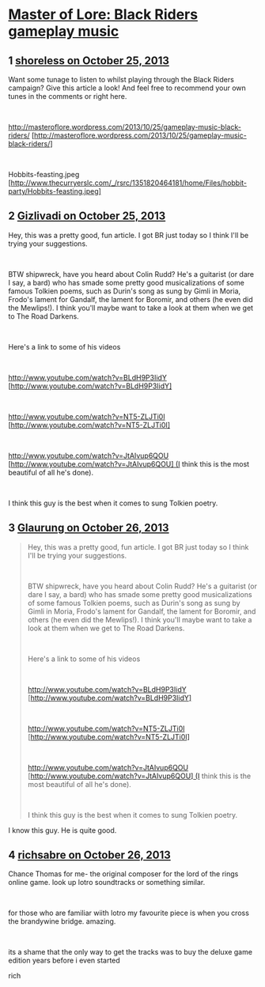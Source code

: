 # [Master of Lore: Black Riders gameplay music](https://community.fantasyflightgames.com/topic/92603-master-of-lore-black-riders-gameplay-music/)

## 1 [shoreless on October 25, 2013](https://community.fantasyflightgames.com/topic/92603-master-of-lore-black-riders-gameplay-music/?do=findComment&comment=896224)

Want some tunage to listen to whilst playing through the Black Riders campaign? Give this article a look! And feel free to recommend your own tunes in the comments or right here.

 

http://masteroflore.wordpress.com/2013/10/25/gameplay-music-black-riders/ [http://masteroflore.wordpress.com/2013/10/25/gameplay-music-black-riders/]

 

Hobbits-feasting.jpeg [http://www.thecurryerslc.com/_/rsrc/1351820464181/home/Files/hobbit-party/Hobbits-feasting.jpeg]

## 2 [Gizlivadi on October 25, 2013](https://community.fantasyflightgames.com/topic/92603-master-of-lore-black-riders-gameplay-music/?do=findComment&comment=896250)

Hey, this was a pretty good, fun article. I got BR just today so I think I'll be trying your suggestions.

 

BTW shipwreck, have you heard about Colin Rudd? He's a guitarist (or dare I say, a bard) who has smade some pretty good musicalizations of some famous Tolkien poems, such as Durin's song as sung by Gimli in Moria, Frodo's lament for Gandalf, the lament for Boromir, and others (he even did the Mewlips!). I think you'll maybe want to take a look at them when we get to The Road Darkens.

 

Here's a link to some of his videos

 

http://www.youtube.com/watch?v=BLdH9P3IidY [http://www.youtube.com/watch?v=BLdH9P3IidY]

 

http://www.youtube.com/watch?v=NT5-ZLJTi0I [http://www.youtube.com/watch?v=NT5-ZLJTi0I]

 

http://www.youtube.com/watch?v=JtAIvup6QOU [http://www.youtube.com/watch?v=JtAIvup6QOU] (I think this is the most beautiful of all he's done).

 

I think this guy is the best when it comes to sung Tolkien poetry.

## 3 [Glaurung on October 26, 2013](https://community.fantasyflightgames.com/topic/92603-master-of-lore-black-riders-gameplay-music/?do=findComment&comment=896847)

> Hey, this was a pretty good, fun article. I got BR just today so I think I'll be trying your suggestions.
> 
>  
> 
> BTW shipwreck, have you heard about Colin Rudd? He's a guitarist (or dare I say, a bard) who has smade some pretty good musicalizations of some famous Tolkien poems, such as Durin's song as sung by Gimli in Moria, Frodo's lament for Gandalf, the lament for Boromir, and others (he even did the Mewlips!). I think you'll maybe want to take a look at them when we get to The Road Darkens.
> 
>  
> 
> Here's a link to some of his videos
> 
>  
> 
> http://www.youtube.com/watch?v=BLdH9P3IidY [http://www.youtube.com/watch?v=BLdH9P3IidY]
> 
>  
> 
> http://www.youtube.com/watch?v=NT5-ZLJTi0I [http://www.youtube.com/watch?v=NT5-ZLJTi0I]
> 
>  
> 
> http://www.youtube.com/watch?v=JtAIvup6QOU [http://www.youtube.com/watch?v=JtAIvup6QOU] (I think this is the most beautiful of all he's done).
> 
>  
> 
> I think this guy is the best when it comes to sung Tolkien poetry.

I know this guy. He is quite good. 

## 4 [richsabre on October 26, 2013](https://community.fantasyflightgames.com/topic/92603-master-of-lore-black-riders-gameplay-music/?do=findComment&comment=896938)

Chance Thomas for me- the original composer for the lord of the rings online game. look up lotro soundtracks or something similar.

 

for those who are familiar wiith lotro my favourite piece is when you cross the brandywine bridge. amazing.

 

its a shame that the only way to get the tracks was to buy the deluxe game edition years before i even started

rich

